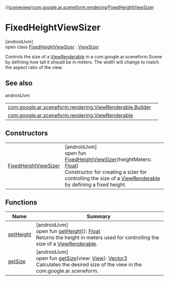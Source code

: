 //[sceneview](../../../index.md)/[com.google.ar.sceneform.rendering](../index.md)/[FixedHeightViewSizer](index.md)

# FixedHeightViewSizer

[androidJvm]\
open class [FixedHeightViewSizer](index.md) : [ViewSizer](../-view-sizer/index.md)

Controls the size of a [ViewRenderable](../-view-renderable/index.md) in a com.google.ar.sceneform.Scene by defining how tall it should be in meters. The width will change to match the aspect ratio of the view.

## See also

androidJvm

| | |
|---|---|
| [com.google.ar.sceneform.rendering.ViewRenderable.Builder](../-view-renderable/-builder/set-sizer.md) |  |
| [com.google.ar.sceneform.rendering.ViewRenderable](../-view-renderable/set-sizer.md) |  |

## Constructors

| | |
|---|---|
| [FixedHeightViewSizer](-fixed-height-view-sizer.md) | [androidJvm]<br>open fun [FixedHeightViewSizer](-fixed-height-view-sizer.md)(heightMeters: [Float](https://kotlinlang.org/api/latest/jvm/stdlib/kotlin/-float/index.html))<br>Constructor for creating a sizer for controlling the size of a [ViewRenderable](../-view-renderable/index.md) by defining a fixed height. |

## Functions

| Name | Summary |
|---|---|
| [getHeight](get-height.md) | [androidJvm]<br>open fun [getHeight](get-height.md)(): [Float](https://kotlinlang.org/api/latest/jvm/stdlib/kotlin/-float/index.html)<br>Returns the height in meters used for controlling the size of a [ViewRenderable](../-view-renderable/index.md). |
| [getSize](get-size.md) | [androidJvm]<br>open fun [getSize](get-size.md)(view: [View](https://developer.android.com/reference/kotlin/android/view/View.html)): [Vector3](../../com.google.ar.sceneform.math/-vector3/index.md)<br>Calculates the desired size of the view in the com.google.ar.sceneform. |
